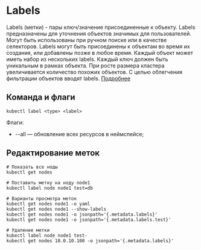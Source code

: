 # Labels
Labels (метки) - пары ключ/значение присоединенные к объекту.
Labels предназначены для уточнения объектов значимых для пользователей. Могут быть использованы при ручном поиске или в качестве селекторов.
Labels могут быть присоединены к объектам во время их создания, или добавлены позже в любое время.
Каждый объект может иметь набор из нескольких labels. Каждый ключ должен быть уникальным в рамках объекта.
При росте размера кластера увеличивается количество похожих объектов. С целью облегчения фильтрации объектов вводят labels. 
[Подробнее](https://kubernetes.io/docs/concepts/overview/working-with-objects/labels/)

## Команда и флаги
```shell script
kubectl label <type> <label>
``` 

Флаги:
- --all — обновление всех ресурсов в неймспейсе;

## Редактирование меток

```shell script
# Показать все ноды
kubectl get nodes

# Поставить метку на ноду node1
kubectl label node node1 test=db

# Варианты просмотра меток
kubectl get nodes node1 -o yaml 
kubectl get nodes node1 --show-labels
kubectl get nodes node1 -o jsonpath='{.metadata.labels}'
kubectl get nodes node1 -o jsonpath='{.metadata.labels.test}'

# Удаление метки
kubectl label node node1 test-
kubectl get nodes 10.0.10.100 -o jsonpath='{.metadata.labels}'
``` 
